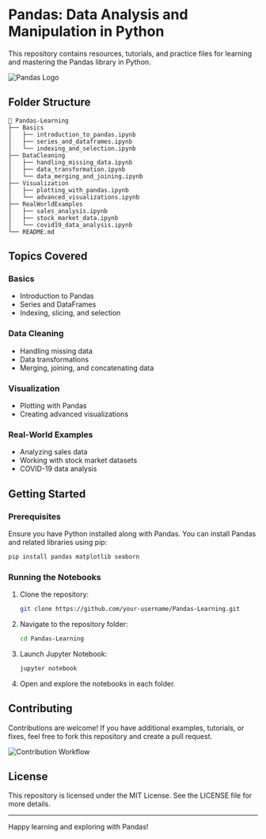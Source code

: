# Pandas: Data Analysis and Manipulation in Python

This repository contains resources, tutorials, and practice files for learning and mastering the Pandas library in Python.

![Pandas Logo](https://upload.wikimedia.org/wikipedia/commons/e/ed/Pandas_logo.svg)

## Folder Structure

```
📂 Pandas-Learning
├── Basics
│   ├── introduction_to_pandas.ipynb
│   ├── series_and_dataframes.ipynb
│   └── indexing_and_selection.ipynb
├── DataCleaning
│   ├── handling_missing_data.ipynb
│   ├── data_transformation.ipynb
│   └── data_merging_and_joining.ipynb
├── Visualization
│   ├── plotting_with_pandas.ipynb
│   └── advanced_visualizations.ipynb
├── RealWorldExamples
│   ├── sales_analysis.ipynb
│   ├── stock_market_data.ipynb
│   └── covid19_data_analysis.ipynb
└── README.md
```

## Topics Covered

### **Basics**
- Introduction to Pandas
- Series and DataFrames
- Indexing, slicing, and selection

### **Data Cleaning**
- Handling missing data
- Data transformations
- Merging, joining, and concatenating data

### **Visualization**
- Plotting with Pandas
- Creating advanced visualizations

### **Real-World Examples**
- Analyzing sales data
- Working with stock market datasets
- COVID-19 data analysis

## Getting Started

### Prerequisites

Ensure you have Python installed along with Pandas. You can install Pandas and related libraries using pip:

```bash
pip install pandas matplotlib seaborn
```

### Running the Notebooks

1. Clone the repository:
   ```bash
   git clone https://github.com/your-username/Pandas-Learning.git
   ```

2. Navigate to the repository folder:
   ```bash
   cd Pandas-Learning
   ```

3. Launch Jupyter Notebook:
   ```bash
   jupyter notebook
   ```

4. Open and explore the notebooks in each folder.

## Contributing

Contributions are welcome! If you have additional examples, tutorials, or fixes, feel free to fork this repository and create a pull request.

![Contribution Workflow](https://upload.wikimedia.org/wikipedia/commons/3/34/GitHub_Fork_Clone_Workflow.png)

## License

This repository is licensed under the MIT License. See the LICENSE file for more details.

---

Happy learning and exploring with Pandas!
